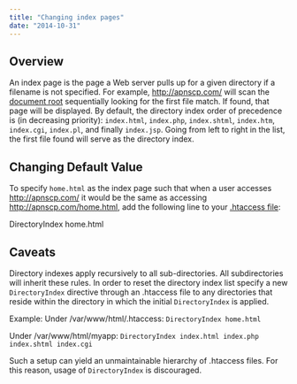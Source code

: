 ```yaml
---
title: "Changing index pages"
date: "2014-10-31"
---
```


## Overview

An index page is the page a Web server pulls up for a given directory if a filename is not specified. For example, http://apnscp.com/ will scan the [document root](https://kb.apnscp.com/web-content/where-is-site-content-served-from/) sequentially looking for the first file match. If found, that page will be displayed. By default, the directory index order of precedence is (in decreasing priority): `index.html`, `index.php`, `index.shtml`, `index.htm`, `index.cgi`, `index.pl`, and finally `index.jsp`. Going from left to right in the list, the first file found will serve as the directory index.

## Changing Default Value

To specify `home.html` as the index page such that when a user accesses http://apnscp.com/ it would be the same as accessing http://apnscp.com/home.html, add the following line to your [.htaccess file](https://kb.apnscp.com/guides/htaccess-guide/):

DirectoryIndex home.html

## Caveats

Directory indexes apply recursively to all sub-directories. All subdirectories will inherit these rules. In order to reset the directory index list specify a new `DirectoryIndex` directive through an .htaccess file to any directories that reside within the directory in which the initial `DirectoryIndex` is applied.

Example: Under /var/www/html/.htaccess: `DirectoryIndex home.html`

Under /var/www/html/myapp: `DirectoryIndex index.html index.php index.shtml index.cgi`

Such a setup can yield an unmaintainable hierarchy of .htaccess files. For this reason, usage of `DirectoryIndex` is discouraged.
